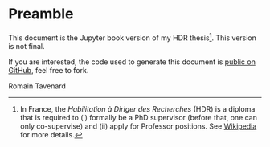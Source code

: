 # Preamble

This document is the Jupyter book version of my HDR thesis[^1].
This version is not final.

If you are interested, the code used to generate this document is
[public on GitHub](https://github.com/rtavenar/hdr), feel free to fork.

Romain Tavenard

[^1]: In France, the _Habilitation à Diriger des Recherches_ (HDR) is a diploma
    that is required to (i) formally be a PhD supervisor (before that, one can
    only co-supervise) and (ii) apply for Professor positions. See
    [Wikipedia](https://en.wikipedia.org/wiki/Habilitation) for more details.
